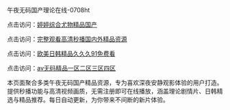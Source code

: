 午夜无码国产理论在线-0708ht

点击访问：<a href="https://heiliaoxqkkct.pages.dev">婷婷综合尤物精品国产</a>

点击访问：<a href="https://heiliaoxwd5i8.pages.dev">完整观看高清秒播国内外精品资源</a>

点击访问：<a href="https://heiliaowzu4ur.pages.dev">欧美日韩精品久久久91免费看</a>

点击访问：<a href="https://heiliaozj3tjd.pages.dev">av无码精品一区二区三区四区</a>

本页面聚合多类午夜无码国产精品资源，专为喜欢深夜安静观影体验的用户打造。提供秒播功能与高清视频画质，无需注册即可在线播放，涵盖理论剧情片、日韩精选与精品推荐。每日自动更新，为你带来不间断的新片体验。

<span style="display:none;">[Canonical link](）</span>
